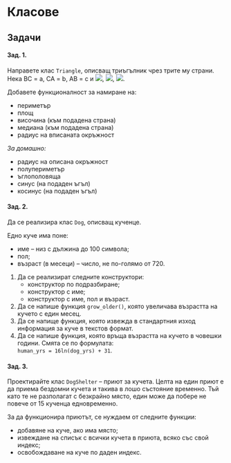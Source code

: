 # Класове

## **Задачи**

#### **Зад. 1.**
Направете клас `Triangle`, описващ триъгълник чрез трите му страни. \
Нека BC = a, CA = b, AB = c и
<img src="https://render.githubusercontent.com/render/math?math=\color{orangered}\sphericalangle CAB = \alpha">,
<img src="https://render.githubusercontent.com/render/math?math=\color{orangered}\sphericalangle ABC = \beta">,
<img src="https://render.githubusercontent.com/render/math?math=\color{orangered}\sphericalangle BCA = \gamma">.

Добавете функционалност за намиране на:
- периметър
- площ
- височина (към подадена страна)
- медиана (към подадена страна)
- радиус на вписаната окръжност

*За домашно:*
- радиус на описана окръжност
- полупериметър
- ъглополовяща
- синус (на подаден ъгъл)
- косинус (на подаден ъгъл)

#### **Зад. 2.**
Да се реализира клас `Dog`, описващ кученце.

Едно куче има поне:
- име – низ с дължина до 100 символа;
- пол;
- възраст (в месеци) – число, не по-голямо от 720.

1. Да се реализират следните конструктори:
    - конструктор по подразбиране;
    - конструктор с име;
    - конструктор с име, пол и възраст.
2. Да се напише функция `grow_older()`, която увеличава възрастта на кучето с един месец.
3. Да се напище функция, която извежда в стандартния изход информация за куче в текстов формат.
4. Да се напише функция, която връща възрастта на кучето в човешки години.
Смята се по формулата:\
    `human_yrs = 16ln(dog_yrs) + 31`.

#### **Зад. 3.**
Проектирайте клас `DogShelter` – приют за кучета. Целта на един приют е да приема бездомни
кучета и такива в лошо състояние временно.
Тъй като те не разполагат с безкрайно място, един може да побере не повече от
15 кученца едновременно.

За да функционира приютът, се нуждаем от следните функции:
- добавяне на куче, ако има място;
- извеждане на списък с всички кучета в приюта, всяко със свой индекс;
- освобождаване на куче по даден индекс.
